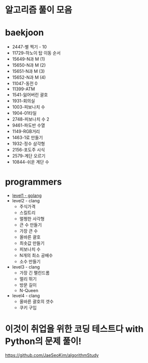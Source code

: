 # 알고리즘 풀이 모음

# baekjoon

- 2447-별 찍기 - 10
- 11729-하노이 탑 이동 순서
- 15649-N과 M (1)
- 15650-N과 M (2)
- 15651-N과 M (3)
- 15652-N과 M (4)
- 11047-동전 0
- 11399-ATM
- 1541-잃어버린 괄호
- 1931-회의실
- 1003-피보나치 수
- 1904-01타일
- 2748-피보나치 수 2
- 9461-파도반 수열
- 1149-RGB거리
- 1463-1로 만들기
- 1932-정수 삼각형
- 2156-포도주 시식
- 2579-계단 오르기
- 10844-쉬운 계단 수

# programmers

- [level1 - golang](https://github.com/JaeSeoKim/learngo/tree/master/programmers/level1)
- level2 - clang
  - 주식가격
  - 스킬트리
  - 멀쩡한 사각형
  - 큰 수 만들기
  - 가장 큰 수
  - 올바른 괄호
  - 최솟값 만들기
  - 피보나치 수
  - N개의 최소 공배수
  - 소수 만들기
- level3 - clang
  - 가장 긴 팰린드롬
  - 멀리 뛰기
  - 방문 길이
  - N-Queen
- level4 - clang
  - 올바른 괄호의 갯수
  - 쿠키 구입

# 이것이 취업을 위한 코딩 테스트다 with Python의 문제 풀이!

https://github.com/JaeSeoKim/algorithmStudy
